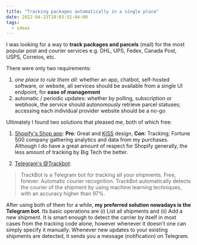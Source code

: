 ```yaml
---
title: "Tracking packages automatically in a single place"
date: 2022-04-23T18:03:52-04:00
tags:
  - ideas
---
```


I was looking for a way to **track packages and parcels** (mail) for the most popular post and courier services e.g. DHL, UPS, Fedex, Canada Post, USPS, Correios, etc.

<!--more-->

There were only two requirements:

1. _one place to rule them all_: whether an app, chatbot, self-hosted software, or website, all services should be available from a single UI endpoint, for **ease of management**
2. automatic / periodic updates: whether by polling, subscription or webhook, the service should autonomously retrieve parcel statuses; accessing each individual provider website should be a no-go

Ultimately I found two solutions that pleased me, both of which free:

1. [Shopify's Shop app](https://shop.app): **Pro**: Great and [KISS](https://en.wikipedia.org/wiki/KISS_principle) design, **Con**: Tracking; Fortune 500 company gathering analytics and data from my purchases. Although I do have a great amount of respect for Shopify generally, the less amount of tracking by Big Tech the better.

2. [Telegram's @Trackbot](https://trackbot.eu/en):

> TrackBot is a Telegram bot for tracking all your shipments. Free, forever. Automatic courier recognition. TrackBot automatically detects the courier of the shipment by using machine learning techniques, with an accuracy higher than 97%.

After using both of them for a while, **my preferred solution nowadays is the Telegram bot**. Its basic operations are (i) List all shipments and (ii) Add a new shipment. It is smart enough to detect the carrier by itself in most cases from the tracking code alone, however whenever it doesn't one can simply specify it manually. Whenever new updates to your existing shipments are detected, it sends you a message (notification) on Telegram.
